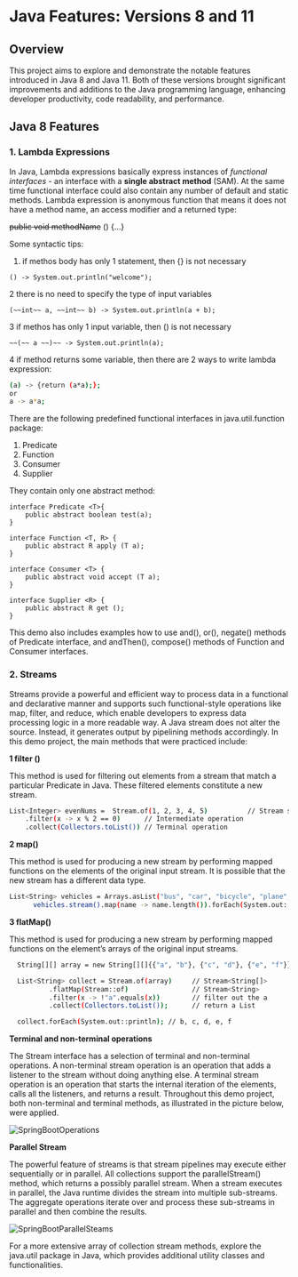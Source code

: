 # Java Features: Versions 8 and 11


## Overview
This project aims to explore and demonstrate the notable features introduced in Java 8 and Java 11. Both of these versions brought significant improvements and additions to the Java programming language, enhancing developer productivity, code readability, and performance.

## Java 8 Features

### 1. Lambda Expressions
In Java, Lambda expressions basically express instances of *functional interfaces* - an interface with a **single abstract method** (SAM). At the same time functional interface could also contain any number of default and static methods. 
Lambda expression is anonymous function that means it does not have a method name, an access modifier and a returned type:

 ~~public void methodName~~ () {…}

Some syntactic tips:
1. if methos body has only 1 statement, then {} is not necessary

```
() -> System.out.println("welcome");
```

2 there is no need to specify the type of input variables
```
(~~int~~ a, ~~int~~ b) -> System.out.println(a + b);
```

3 if methos has only 1 input variable, then () is not necessary

```
~~(~~ a ~~)~~ -> System.out.println(a);
```
4 if method returns some variable, then there are 2 ways to write lambda expression:

```bash
(a)	-> {return (a*a);};
or
a -> a*a;
```

There are the following predefined functional interfaces in java.util.function package:
1.	Predicate
2.	Function
3.	Consumer
4.	Supplier

They contain only one abstract method:

```
interface Predicate <T>{
	public abstract boolean test(a);
}

interface Function <T, R> {
	public abstract R apply (T a);
}

interface Consumer <T> {
	public abstract void accept (T a);
}

interface Supplier <R> {
	public abstract R get ();
}

```

This demo also includes examples how to use and(), or(), negate() methods of Predicate interface, and andThen(), compose() methods of Function and Consumer interfaces.

### 2. Streams

Streams provide a powerful and efficient way to process data in a functional and declarative manner and supports such functional-style operations like map, filter, and reduce, which enable developers to express data processing logic in a more readable way. A Java stream does not alter the source. Instead, it generates output by pipelining methods accordingly. 
In this demo project, the main methods that were practiced include:

**1 filter ()**

This method is used for filtering out elements from a stream that match a particular Predicate in Java. These filtered elements constitute a new stream.

```bash
List<Integer> evenNums =  Stream.of(1, 2, 3, 4, 5)          // Stream source
    .filter(x -> x % 2 == 0)      // Intermediate operation
    .collect(Collectors.toList()) // Terminal operation
```

**2 map()**

This method is used for producing a new stream by performing mapped functions on the elements of the original input stream. It is possible that the new stream has a different data type.

```bash
List<String> vehicles = Arrays.asList("bus", "car", "bicycle", "plane", "train");
      vehicles.stream().map(name -> name.length()).forEach(System.out::println); // 3, 3, 7, 5, 5
```

**3 flatMap()**

This method is used for producing a new stream by performing mapped functions on the element’s arrays of the original input streams. 

```bash
  String[][] array = new String[][]{{"a", "b"}, {"c", "d"}, {"e", "f"}};

  List<String> collect = Stream.of(array)     // Stream<String[]>
          .flatMap(Stream::of)                // Stream<String>
          .filter(x -> !"a".equals(x))        // filter out the a
          .collect(Collectors.toList());      // return a List

  collect.forEach(System.out::println); // b, c, d, e, f
```

**Terminal and non-terminal operations**

The Stream interface has a selection of terminal and non-terminal operations. A non-terminal stream operation is an operation that adds a listener to the stream without doing anything else. A terminal stream operation is an operation that starts the internal iteration of the elements, calls all the listeners, and returns a result. Throughout this demo project, both non-terminal and terminal methods, as illustrated in the picture below, were applied.

![SpringBootOperations](https://github.com/juzyz/JavaFeatures/assets/96008515/068f8574-559d-4b64-a45f-74291529acbc)


**Parallel Stream**

The powerful feature of streams is that stream pipelines may execute either sequentially or in parallel. All collections support the parallelStream() method, which returns a possibly parallel stream. 
When a stream executes in parallel, the Java runtime divides the stream into multiple sub-streams. The aggregate operations iterate over and process these sub-streams in parallel and then combine the results.

![SpringBootParallelSteams](https://github.com/juzyz/JavaFeatures/assets/96008515/26235e49-0632-4d81-a212-0fd35600dc1c)

For a more extensive array of collection stream methods, explore the java.util package in Java, which provides additional utility classes and functionalities.
